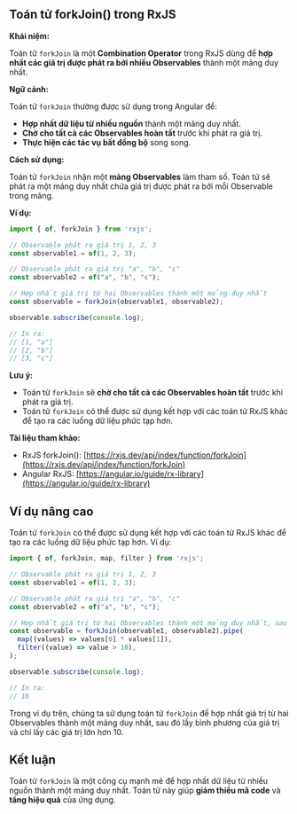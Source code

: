 ## Toán tử forkJoin() trong RxJS

**Khái niệm:**

Toán tử `forkJoin` là một **Combination Operator** trong RxJS dùng để **hợp nhất các giá trị được phát ra bởi nhiều Observables** thành một mảng duy nhất.

**Ngữ cảnh:**

Toán tử `forkJoin` thường được sử dụng trong Angular để:

* **Hợp nhất dữ liệu từ nhiều nguồn** thành một mảng duy nhất.
* **Chờ cho tất cả các Observables hoàn tất** trước khi phát ra giá trị.
* **Thực hiện các tác vụ bất đồng bộ** song song.

**Cách sử dụng:**

Toán tử `forkJoin` nhận một **mảng Observables** làm tham số. Toán tử sẽ phát ra một mảng duy nhất chứa giá trị được phát ra bởi mỗi Observable trong mảng.

**Ví dụ:**

```typescript
import { of, forkJoin } from 'rxjs';

// Observable phát ra giá trị 1, 2, 3
const observable1 = of(1, 2, 3);

// Observable phát ra giá trị "a", "b", "c"
const observable2 = of("a", "b", "c");

// Hợp nhất giá trị từ hai Observables thành một mảng duy nhất
const observable = forkJoin(observable1, observable2);

observable.subscribe(console.log);

// In ra:
// [1, "a"]
// [2, "b"]
// [3, "c"]
```

**Lưu ý:**

* Toán tử `forkJoin` sẽ **chờ cho tất cả các Observables hoàn tất** trước khi phát ra giá trị.
* Toán tử `forkJoin` có thể được sử dụng kết hợp với các toán tử RxJS khác để tạo ra các luồng dữ liệu phức tạp hơn.

**Tài liệu tham khảo:**

* RxJS forkJoin(): [https://rxjs.dev/api/index/function/forkJoin](https://rxjs.dev/api/index/function/forkJoin)
* Angular RxJS: [https://angular.io/guide/rx-library](https://angular.io/guide/rx-library)

## Ví dụ nâng cao

Toán tử `forkJoin` có thể được sử dụng kết hợp với các toán tử RxJS khác để tạo ra các luồng dữ liệu phức tạp hơn. Ví dụ:

```typescript
import { of, forkJoin, map, filter } from 'rxjs';

// Observable phát ra giá trị 1, 2, 3
const observable1 = of(1, 2, 3);

// Observable phát ra giá trị "a", "b", "c"
const observable2 = of("a", "b", "c");

// Hợp nhất giá trị từ hai Observables thành một mảng duy nhất, sau đó lấy bình phương của giá trị và chỉ lấy các giá trị lớn hơn 10
const observable = forkJoin(observable1, observable2).pipe(
  map((values) => values[0] * values[1]),
  filter((value) => value > 10),
);

observable.subscribe(console.log);

// In ra:
// 16
```

Trong ví dụ trên, chúng ta sử dụng toán tử `forkJoin` để hợp nhất giá trị từ hai Observables thành một mảng duy nhất, sau đó lấy bình phương của giá trị và chỉ lấy các giá trị lớn hơn 10.

## Kết luận

Toán tử `forkJoin` là một công cụ mạnh mẽ để hợp nhất dữ liệu từ nhiều nguồn thành một mảng duy nhất. Toán tử này giúp **giảm thiểu mã code** và **tăng hiệu quả** của ứng dụng.
